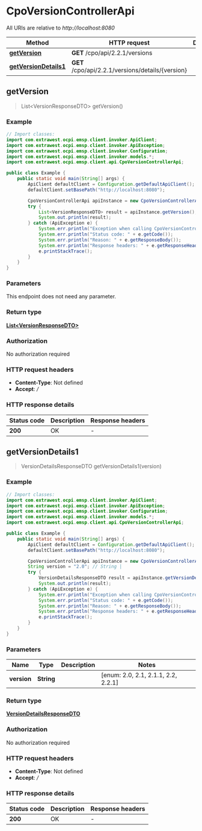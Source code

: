 # CpoVersionControllerApi

All URIs are relative to *http://localhost:8080*

| Method | HTTP request | Description |
|------------- | ------------- | -------------|
| [**getVersion**](CpoVersionControllerApi.md#getVersion) | **GET** /cpo/api/2.2.1/versions |  |
| [**getVersionDetails1**](CpoVersionControllerApi.md#getVersionDetails1) | **GET** /cpo/api/2.2.1/versions/details/{version} |  |



## getVersion

> List&lt;VersionResponseDTO&gt; getVersion()



### Example

```java
// Import classes:
import com.extrawest.ocpi.emsp.client.invoker.ApiClient;
import com.extrawest.ocpi.emsp.client.invoker.ApiException;
import com.extrawest.ocpi.emsp.client.invoker.Configuration;
import com.extrawest.ocpi.emsp.client.invoker.models.*;
import com.extrawest.ocpi.emsp.client.api.CpoVersionControllerApi;

public class Example {
    public static void main(String[] args) {
        ApiClient defaultClient = Configuration.getDefaultApiClient();
        defaultClient.setBasePath("http://localhost:8080");

        CpoVersionControllerApi apiInstance = new CpoVersionControllerApi(defaultClient);
        try {
            List<VersionResponseDTO> result = apiInstance.getVersion();
            System.out.println(result);
        } catch (ApiException e) {
            System.err.println("Exception when calling CpoVersionControllerApi#getVersion");
            System.err.println("Status code: " + e.getCode());
            System.err.println("Reason: " + e.getResponseBody());
            System.err.println("Response headers: " + e.getResponseHeaders());
            e.printStackTrace();
        }
    }
}
```

### Parameters

This endpoint does not need any parameter.

### Return type

[**List&lt;VersionResponseDTO&gt;**](VersionResponseDTO.md)

### Authorization

No authorization required

### HTTP request headers

- **Content-Type**: Not defined
- **Accept**: */*


### HTTP response details
| Status code | Description | Response headers |
|-------------|-------------|------------------|
| **200** | OK |  -  |


## getVersionDetails1

> VersionDetailsResponseDTO getVersionDetails1(version)



### Example

```java
// Import classes:
import com.extrawest.ocpi.emsp.client.invoker.ApiClient;
import com.extrawest.ocpi.emsp.client.invoker.ApiException;
import com.extrawest.ocpi.emsp.client.invoker.Configuration;
import com.extrawest.ocpi.emsp.client.invoker.models.*;
import com.extrawest.ocpi.emsp.client.api.CpoVersionControllerApi;

public class Example {
    public static void main(String[] args) {
        ApiClient defaultClient = Configuration.getDefaultApiClient();
        defaultClient.setBasePath("http://localhost:8080");

        CpoVersionControllerApi apiInstance = new CpoVersionControllerApi(defaultClient);
        String version = "2.0"; // String | 
        try {
            VersionDetailsResponseDTO result = apiInstance.getVersionDetails1(version);
            System.out.println(result);
        } catch (ApiException e) {
            System.err.println("Exception when calling CpoVersionControllerApi#getVersionDetails1");
            System.err.println("Status code: " + e.getCode());
            System.err.println("Reason: " + e.getResponseBody());
            System.err.println("Response headers: " + e.getResponseHeaders());
            e.printStackTrace();
        }
    }
}
```

### Parameters


| Name | Type | Description  | Notes |
|------------- | ------------- | ------------- | -------------|
| **version** | **String**|  | [enum: 2.0, 2.1, 2.1.1, 2.2, 2.2.1] |

### Return type

[**VersionDetailsResponseDTO**](VersionDetailsResponseDTO.md)

### Authorization

No authorization required

### HTTP request headers

- **Content-Type**: Not defined
- **Accept**: */*


### HTTP response details
| Status code | Description | Response headers |
|-------------|-------------|------------------|
| **200** | OK |  -  |

